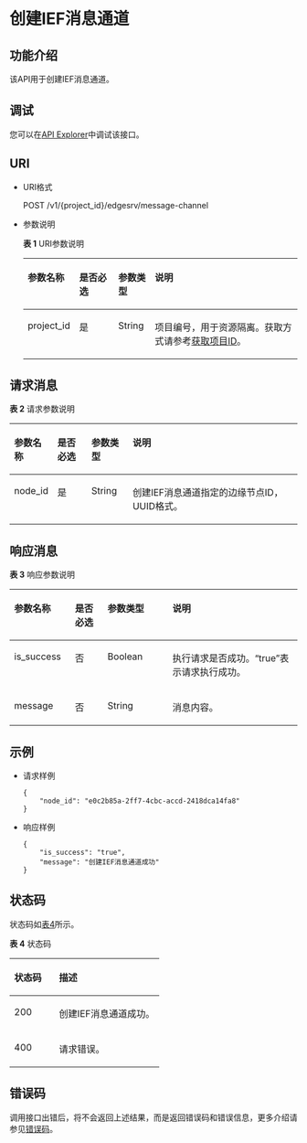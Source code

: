 # 创建IEF消息通道<a name="dli_02_0286"></a>

## 功能介绍<a name="s9b3bf6d5478e4f40809183a8e4c945c8"></a>

该API用于创建IEF消息通道。

## 调试<a name="section556523314214"></a>

您可以在[API Explorer](https://apiexplorer.developer.huaweicloud.com/apiexplorer/doc?product=DLI&api=CreateIefMessageChannel)中调试该接口。

## URI<a name="s6a7bbfd0e1f9428cb2a117c6209d3ecc"></a>

-   URI格式

    POST /v1/\{project\_id\}/edgesrv/message-channel

-   参数说明

    **表 1**  URI参数说明

    <a name="tbaca857a157e4997b5dbb988edcf993c"></a>
    <table><thead align="left"><tr id="r03e4a55add6647aca133cd70d01d82aa"><th class="cellrowborder" valign="top" width="13%" id="mcps1.2.5.1.1"><p id="aa631a19e68664105b7cc08c51b3bd00d"><a name="aa631a19e68664105b7cc08c51b3bd00d"></a><a name="aa631a19e68664105b7cc08c51b3bd00d"></a>参数名称</p>
    </th>
    <th class="cellrowborder" valign="top" width="15.03%" id="mcps1.2.5.1.2"><p id="zh-cn_topic_0064335565_p141410194812"><a name="zh-cn_topic_0064335565_p141410194812"></a><a name="zh-cn_topic_0064335565_p141410194812"></a>是否必选</p>
    </th>
    <th class="cellrowborder" valign="top" width="13.41%" id="mcps1.2.5.1.3"><p id="p24631929193116"><a name="p24631929193116"></a><a name="p24631929193116"></a>参数类型</p>
    </th>
    <th class="cellrowborder" valign="top" width="58.56%" id="mcps1.2.5.1.4"><p id="a3119b8debd144b84aa0801c3b984f22d"><a name="a3119b8debd144b84aa0801c3b984f22d"></a><a name="a3119b8debd144b84aa0801c3b984f22d"></a>说明</p>
    </th>
    </tr>
    </thead>
    <tbody><tr id="rc2d25e8962944b0b9d498c736bc7c1df"><td class="cellrowborder" valign="top" width="13%" headers="mcps1.2.5.1.1 "><p id="p3492262515356"><a name="p3492262515356"></a><a name="p3492262515356"></a>project_id</p>
    </td>
    <td class="cellrowborder" valign="top" width="15.03%" headers="mcps1.2.5.1.2 "><p id="p1016041415356"><a name="p1016041415356"></a><a name="p1016041415356"></a>是</p>
    </td>
    <td class="cellrowborder" valign="top" width="13.41%" headers="mcps1.2.5.1.3 "><p id="p146342973119"><a name="p146342973119"></a><a name="p146342973119"></a>String</p>
    </td>
    <td class="cellrowborder" valign="top" width="58.56%" headers="mcps1.2.5.1.4 "><p id="p1310472724012"><a name="p1310472724012"></a><a name="p1310472724012"></a>项目编号，用于资源隔离。获取方式请参考<a href="获取项目ID.md">获取项目ID</a>。</p>
    </td>
    </tr>
    </tbody>
    </table>


## 请求消息<a name="s90a833072d73410195d15a24ded71831"></a>

**表 2**  请求参数说明

<a name="t3c2a16bb2526480f9ae1cfcc5bd53cd9"></a>
<table><thead align="left"><tr id="rb6596f648dee4d66b67623a5a840bc08"><th class="cellrowborder" valign="top" width="13.04%" id="mcps1.2.5.1.1"><p id="a50ff33b347ac4474b6c7e31bff2ea607"><a name="a50ff33b347ac4474b6c7e31bff2ea607"></a><a name="a50ff33b347ac4474b6c7e31bff2ea607"></a>参数名称</p>
</th>
<th class="cellrowborder" valign="top" width="12%" id="mcps1.2.5.1.2"><p id="a464d26a0587d4b39af84eee1ff9edc54"><a name="a464d26a0587d4b39af84eee1ff9edc54"></a><a name="a464d26a0587d4b39af84eee1ff9edc54"></a>是否必选</p>
</th>
<th class="cellrowborder" valign="top" width="14.42%" id="mcps1.2.5.1.3"><p id="zh-cn_topic_0064335565_p748325710328"><a name="zh-cn_topic_0064335565_p748325710328"></a><a name="zh-cn_topic_0064335565_p748325710328"></a>参数类型</p>
</th>
<th class="cellrowborder" valign="top" width="60.540000000000006%" id="mcps1.2.5.1.4"><p id="zh-cn_topic_0064335565_p216409810328"><a name="zh-cn_topic_0064335565_p216409810328"></a><a name="zh-cn_topic_0064335565_p216409810328"></a>说明</p>
</th>
</tr>
</thead>
<tbody><tr id="row35041951134414"><td class="cellrowborder" valign="top" width="13.04%" headers="mcps1.2.5.1.1 "><p id="p931811596437"><a name="p931811596437"></a><a name="p931811596437"></a>node_id</p>
</td>
<td class="cellrowborder" valign="top" width="12%" headers="mcps1.2.5.1.2 "><p id="p11318059124311"><a name="p11318059124311"></a><a name="p11318059124311"></a>是</p>
</td>
<td class="cellrowborder" valign="top" width="14.42%" headers="mcps1.2.5.1.3 "><p id="p61211912184415"><a name="p61211912184415"></a><a name="p61211912184415"></a>String</p>
</td>
<td class="cellrowborder" valign="top" width="60.540000000000006%" headers="mcps1.2.5.1.4 "><p id="p20154152212440"><a name="p20154152212440"></a><a name="p20154152212440"></a>创建IEF消息通道指定的边缘节点ID，UUID格式。</p>
</td>
</tr>
</tbody>
</table>

## 响应消息<a name="sb9b709576ce84cc5aeb28d9133e7741b"></a>

**表 3**  响应参数说明

<a name="t0d27d7cf309a4b078789fdce81be4b36"></a>
<table><thead align="left"><tr id="rb20a976e281f4bb7bf0c3d7458d6ddf7"><th class="cellrowborder" valign="top" width="21.15%" id="mcps1.2.5.1.1"><p id="zh-cn_topic_0064335565_p42893210328"><a name="zh-cn_topic_0064335565_p42893210328"></a><a name="zh-cn_topic_0064335565_p42893210328"></a>参数名称</p>
</th>
<th class="cellrowborder" valign="top" width="11.31%" id="mcps1.2.5.1.2"><p id="aa5a1673b8e9149d09001628e9caa78d9"><a name="aa5a1673b8e9149d09001628e9caa78d9"></a><a name="aa5a1673b8e9149d09001628e9caa78d9"></a>是否必选</p>
</th>
<th class="cellrowborder" valign="top" width="22.54%" id="mcps1.2.5.1.3"><p id="afd1d2e67cf4b4a3e8d2a5a02c7d145f1"><a name="afd1d2e67cf4b4a3e8d2a5a02c7d145f1"></a><a name="afd1d2e67cf4b4a3e8d2a5a02c7d145f1"></a>参数类型</p>
</th>
<th class="cellrowborder" valign="top" width="45%" id="mcps1.2.5.1.4"><p id="a82881821f59f40c0b0bb4b6b34d6ea76"><a name="a82881821f59f40c0b0bb4b6b34d6ea76"></a><a name="a82881821f59f40c0b0bb4b6b34d6ea76"></a>说明</p>
</th>
</tr>
</thead>
<tbody><tr id="raf7543ddbbd7434680507661da53b6f6"><td class="cellrowborder" valign="top" width="21.15%" headers="mcps1.2.5.1.1 "><p id="p19731617125720"><a name="p19731617125720"></a><a name="p19731617125720"></a>is_success</p>
</td>
<td class="cellrowborder" valign="top" width="11.31%" headers="mcps1.2.5.1.2 "><p id="p1497341705714"><a name="p1497341705714"></a><a name="p1497341705714"></a>否</p>
</td>
<td class="cellrowborder" valign="top" width="22.54%" headers="mcps1.2.5.1.3 "><p id="p1297214176578"><a name="p1297214176578"></a><a name="p1297214176578"></a>Boolean</p>
</td>
<td class="cellrowborder" valign="top" width="45%" headers="mcps1.2.5.1.4 "><p id="p109711817125720"><a name="p109711817125720"></a><a name="p109711817125720"></a>执行请求是否成功。<span class="parmvalue" id="parmvalue1801866516843"><a name="parmvalue1801866516843"></a><a name="parmvalue1801866516843"></a>“true”</span>表示请求执行成功。</p>
</td>
</tr>
<tr id="row146054616226"><td class="cellrowborder" valign="top" width="21.15%" headers="mcps1.2.5.1.1 "><p id="p166111464229"><a name="p166111464229"></a><a name="p166111464229"></a>message</p>
</td>
<td class="cellrowborder" valign="top" width="11.31%" headers="mcps1.2.5.1.2 "><p id="p146224619228"><a name="p146224619228"></a><a name="p146224619228"></a>否</p>
</td>
<td class="cellrowborder" valign="top" width="22.54%" headers="mcps1.2.5.1.3 "><p id="p12625467227"><a name="p12625467227"></a><a name="p12625467227"></a>String</p>
</td>
<td class="cellrowborder" valign="top" width="45%" headers="mcps1.2.5.1.4 "><p id="p1162144612211"><a name="p1162144612211"></a><a name="p1162144612211"></a>消息内容。</p>
</td>
</tr>
</tbody>
</table>

## 示例<a name="section2749713173211"></a>

-   请求样例

    ```
    {
        "node_id": "e0c2b85a-2ff7-4cbc-accd-2418dca14fa8"
    }
    ```

-   响应样例

    ```
    {
        "is_success": "true",
        "message": "创建IEF消息通道成功"
    }
    ```


## 状态码<a name="sf39cfd445ad24e9e82754fcb0027179d"></a>

状态码如[表4](#tb12870f1c5f24b27abd55ca24264af36)所示。

**表 4**  状态码

<a name="tb12870f1c5f24b27abd55ca24264af36"></a>
<table><thead align="left"><tr id="r8d54231f95b14c01a5e55e95f3b2e838"><th class="cellrowborder" valign="top" width="30%" id="mcps1.2.3.1.1"><p id="ab49d21f312644072a331f43e92baf853"><a name="ab49d21f312644072a331f43e92baf853"></a><a name="ab49d21f312644072a331f43e92baf853"></a>状态码</p>
</th>
<th class="cellrowborder" valign="top" width="70%" id="mcps1.2.3.1.2"><p id="aea1d3bd107bb4c499da79a88832d256c"><a name="aea1d3bd107bb4c499da79a88832d256c"></a><a name="aea1d3bd107bb4c499da79a88832d256c"></a>描述</p>
</th>
</tr>
</thead>
<tbody><tr id="r211ad4eb571d4d938e5579998723174e"><td class="cellrowborder" valign="top" width="30%" headers="mcps1.2.3.1.1 "><p id="a3153e07b3a9749adba92599fe6628fbf"><a name="a3153e07b3a9749adba92599fe6628fbf"></a><a name="a3153e07b3a9749adba92599fe6628fbf"></a>200</p>
</td>
<td class="cellrowborder" valign="top" width="70%" headers="mcps1.2.3.1.2 "><p id="p104431642124811"><a name="p104431642124811"></a><a name="p104431642124811"></a>创建IEF消息通道成功。</p>
</td>
</tr>
<tr id="row44937531727"><td class="cellrowborder" valign="top" width="30%" headers="mcps1.2.3.1.1 "><p id="p184941532219"><a name="p184941532219"></a><a name="p184941532219"></a>400</p>
</td>
<td class="cellrowborder" valign="top" width="70%" headers="mcps1.2.3.1.2 "><p id="p2049413539219"><a name="p2049413539219"></a><a name="p2049413539219"></a>请求错误。</p>
</td>
</tr>
</tbody>
</table>

## 错误码<a name="section13596141025715"></a>

调用接口出错后，将不会返回上述结果，而是返回错误码和错误信息，更多介绍请参见[错误码](错误码.md)。

